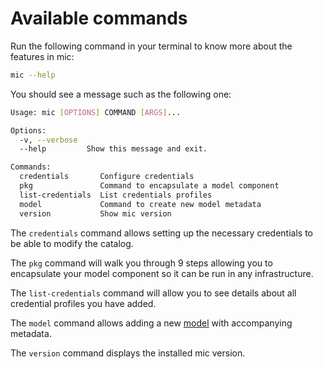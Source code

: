 # Available commands
Run the following command in your terminal to know more about the features in mic:

```bash
mic --help
```

You should see a message such as the following one:
```bash
Usage: mic [OPTIONS] COMMAND [ARGS]...

Options:
  -v, --verbose
  --help         Show this message and exit.

Commands:
  credentials       Configure credentials
  pkg               Command to encapsulate a model component
  list-credentials  List credentials profiles
  model             Command to create new model metadata
  version           Show mic version
```
The `credentials` command allows setting up the necessary credentials to be able to modify the catalog.

The `pkg` command will walk you through 9 steps allowing you to encapsulate your model component so it can be run in any infrastructure.

The `list-credentials` command will allow you to see details about all credential profiles you have added.

The `model` command allows adding a new [model](https://mintproject.readthedocs.io/en/latest/modelcatalog/#making-your-model-findable) with accompanying metadata. 

The `version` command displays the installed mic version.
